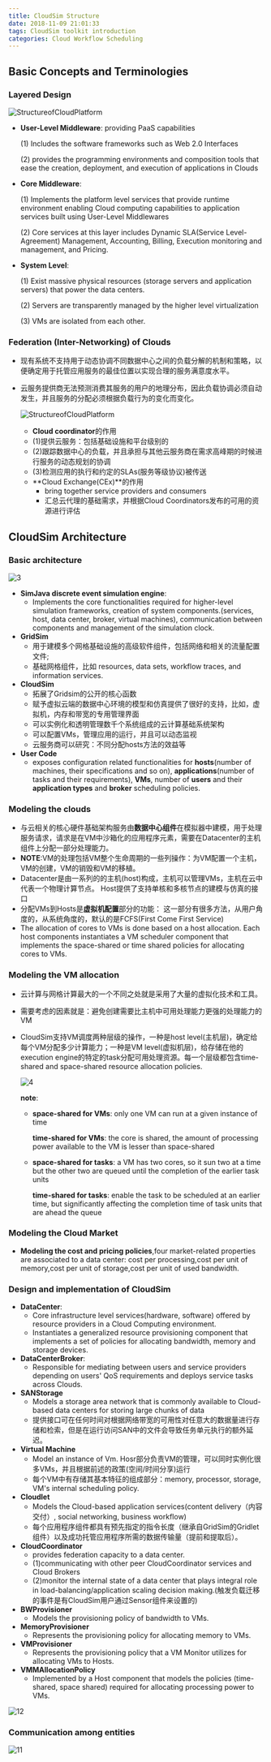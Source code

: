 ```yaml
---
title: CloudSim Structure
date: 2018-11-09 21:01:33
tags: CloudSim toolkit introduction
categories: Cloud Workflow Scheduling
---
```


## Basic Concepts and Terminologies

### Layered Design

![StructureofCloudPlatform](CloudSim-Structure\StructureofCloudPlatform.png)

* **User-Level Middleware**: providing PaaS capabilities

  (1) Includes the software frameworks such as Web 2.0 Interfaces 

  (2) provides the programming environments and composition tools that ease the creation, deployment, and execution of applications in Clouds 

* **Core Middleware**:

  (1) Implements the platform level services that provide runtime environment enabling Cloud computing capabilities to application services built using User-Level Middlewares 

  (2) Core services at this layer includes Dynamic SLA(Service Level-Agreement) Management, Accounting, Billing, Execution monitoring and management, and Pricing.  

* **System Level**:

  (1) Exist massive physical resources (storage servers and application servers) that power the data centers.

  (2) Servers are transparently managed by the higher level virtualization

  (3) VMs are isolated from each other.


### Federation (Inter-Networking) of Clouds

* 现有系统不支持用于动态协调不同数据中心之间的负载分解的机制和策略，以便确定用于托管应用服务的最佳位置以实现合理的服务满意度水平。

* 云服务提供商无法预测消费其服务的用户的地理分布，因此负载协调必须自动发生，并且服务的分配必须根据负载行为的变化而变化。

  ![StructureofCloudPlatform](CloudSim-Structure\2.png)

  *  **Cloud coordinator**的作用
    * (1)提供云服务：包括基础设施和平台级别的
    * (2)跟踪数据中心的负载，并且承担与其他云服务商在需求高峰期的时候进行服务的动态规划的协调
    * (3)检测应用的执行和约定的SLAs(服务等级协议)被传送
  * **Cloud Exchange(CEx)**的作用
    * bring together service providers and consumers
    * 汇总云代理的基础需求，并根据Cloud Coordinators发布的可用的资源进行评估

## CloudSim Architecture

### Basic architecture

![3](CloudSim-Structure\3.png)

* **SimJava discrete event simulation engine**: 
  * Implements the core functionalities required for higher-level simulation frameworks, creation of system components.(services, host, data center, broker, virtual machines), communication between components and management of the simulation clock.
* **GridSim**
  * 用于建模多个网格基础设施的高级软件组件，包括网络和相关的流量配置文件;
  * 基础网格组件，比如 resources, data sets, workflow traces, and information services.
* **CloudSim**
  * 拓展了Gridsim的公开的核心函数
  * 赋予虚拟云端的数据中心环境的模型和仿真提供了很好的支持，比如，虚拟机，内存和带宽的专用管理界面
  * 可以实例化和透明管理数千个系统组成的云计算基础系统架构
  * 可以配置VMs，管理应用的运行，并且可以动态监视
  * 云服务商可以研究：不同分配hosts方法的效益等
* **User Code**
  * exposes configuration related functionalities for **hosts**(number of machines, their specifications and so on), **applications**(number of tasks and their requirements), **VMs**, number of **users** and their **application types** and **broker** scheduling policies.

### Modeling the clouds

* 与云相关的核心硬件基础架构服务由**数据中心组件**在模拟器中建模，用于处理服务请求，请求是在VM中沙箱化的应用程序元素，需要在Datacenter的主机组件上分配一部分处理能力。 
* **NOTE**:VM的处理包括VM整个生命周期的一些列操作：为VM配置一个主机，VM的创建，VM的销毁和VM的移植。
* Datacenter是由一系列的的主机(host)构成，主机可以管理VMs，主机在云中代表一个物理计算节点。 Host提供了支持单核和多核节点的建模与仿真的接口
* 分配VMs到Hosts是**虚拟机配置**部分的功能： 这一部分有很多方法，从用户角度的，从系统角度的，默认的是FCFS(First Come First Service)  
* The allocation of cores to VMs is done based on a host allocation. Each host components instantiates a VM scheduler component that implements the space-shared or time shared policies for allocating cores to VMs. 

### Modeling the VM allocation

* 云计算与网格计算最大的一个不同之处就是采用了大量的虚拟化技术和工具。

* 需要考虑的因素就是：避免创建需要比主机中可用处理能力更强的处理能力的VM

* CloudSim支持VM调度两种层级的操作，一种是host level(主机层)，确定给每个VM分配多少计算能力；一种是VM level(虚拟机层)，给存储在他的execution engine的特定的task分配可用处理资源。每一个层级都包含time-shared and space-shared resource allocation policies.

  ![4](CloudSim-Structure\4.png)

  **note**:

  * **space-shared for VMs**: only one VM can run at a given instance of time

    **time-shared for VMs**: the core is shared, the amount of processing power available to the VM is lesser than space-shared

  * **space-shared for tasks**: a VM has two cores, so it sun two at a time but the other two are queued until the completion of the earlier task units

    **time-shared for tasks**: enable the task to be scheduled at an earlier time, but significantly affecting the completion time of task units that are ahead the queue

### Modeling the Cloud Market

* **Modeling the cost and pricing policies**,four market-related properties are associated to a data center: cost per processing,cost per unit of memory,cost per unit of storage,cost per unit of used bandwidth.

### Design and implementation of CloudSim

* **DataCenter**: 
  * Core infrastructure level services(hardware, software) offered by resource providers in a Cloud Computing environment. 
  * Instantiates a generalized resource provisioning component that implements a set of policies for allocating bandwidth, memory and storage devices.
* **DataCenterBroker**:
  * Responsible for mediating between users and service providers depending on users' QoS requirements and deploys service tasks across Clouds.
* **SANStorage**
  * Models a storage area network that is commonly available to Cloud-based data centers for storing large chunks of data
  * 提供接口可在任何时间对根据网络带宽的可用性对任意大的数据量进行存储和检索，但是在运行访问SAN中的文件会导致任务单元执行的额外延迟。
* **Virtual Machine**
  * Model an instance of Vm. Hosr部分负责VM的管理，可以同时实例化很多VMs，并且根据前述的政策(空间/时间分享)运行
  * 每个VM中有存储其基本特征的组成部分：memory, processor, storage, VM's internal scheduling policy.
* **Cloudlet**
  * Models the Cloud-based application services(content delivery（内容交付）, social networking, business workflow)
  * 每个应用程序组件都具有预先指定的指令长度（继承自GridSim的Gridlet组件）以及成功托管应用程序所需的数据传输量（提前和提取后）。
* **CloudCoordinator**
  * provides federation capacity to a data center.
  * (1)communicating with other peer CloudCoordinator services and Cloud Brokers
  * (2)monitor the internal state of a data center that plays integral role in load-balancing/application scaling decision making.(触发负载迁移的事件是有CloudSim用户通过Sensor组件来设置的)
* **BWProvisioner**
  * Models the provisioning policy of bandwidth to VMs.
* **MemoryProvisioner**
  * Represents the provisioning policy for allocating memory to VMs.
* **VMProvisioner**
  * Represents the provisioning policy that a VM Monitor utilizes for allocating VMs to Hosts.
* **VMMAllocationPolicy**
  * Implemented by a Host component that models the policies (time-shared, space shared) required for allocating processing power to VMs.

![12](CloudSim-Structure\12.png)

### Communication among entities

![11](CloudSim-Structure\11.png)

